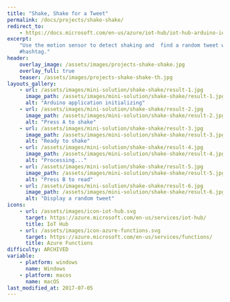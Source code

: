 ```yaml
---
title: "Shake, Shake for a Tweet"
permalink: /docs/projects/shake-shake/
redirect_to:
    - https://docs.microsoft.com/en-us/azure/iot-hub/iot-hub-arduino-iot-devkit-az3166-translator
excerpt:
    "Use the motion sensor to detect shaking and  find a random tweet with a
    #hashtag."
header:
    overlay_image: /assets/images/projects-shake-shake.jpg
    overlay_full: true
    teaser: /assets/images/projects-shake-shake-th.jpg
layouts_gallery:
    - url: /assets/images/mini-solution/shake-shake/result-1.jpg
      image_path: /assets/images/mini-solution/shake-shake/result-1.jpg
      alt: "Arduino application initializing"
    - url: /assets/images/mini-solution/shake-shake/result-2.jpg
      image_path: /assets/images/mini-solution/shake-shake/result-2.jpg
      alt: "Press A to shake"
    - url: /assets/images/mini-solution/shake-shake/result-3.jpg
      image_path: /assets/images/mini-solution/shake-shake/result-3.jpg
      alt: "Ready to shake"
    - url: /assets/images/mini-solution/shake-shake/result-4.jpg
      image_path: /assets/images/mini-solution/shake-shake/result-4.jpg
      alt: "Processing..."
    - url: /assets/images/mini-solution/shake-shake/result-5.jpg
      image_path: /assets/images/mini-solution/shake-shake/result-5.jpg
      alt: "Press B to read"
    - url: /assets/images/mini-solution/shake-shake/result-6.jpg
      image_path: /assets/images/mini-solution/shake-shake/result-6.jpg
      alt: "Display a random tweet"
icons:
    - url: /assets/images/icon-iot-hub.svg
      target: https://azure.microsoft.com/en-us/services/iot-hub/
      title: IoT Hub
    - url: /assets/images/icon-azure-functions.svg
      target: https://azure.microsoft.com/en-us/services/functions/
      title: Azure Functions
difficulty: ARCHIVED
variable:
    - platform: windows
      name: Windows
    - platform: macos
      name: macOS
last_modified_at: 2017-07-05
---
```

